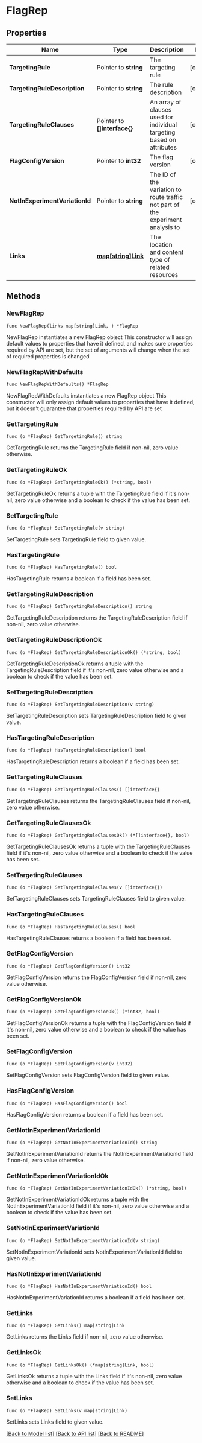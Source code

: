 # FlagRep

## Properties

Name | Type | Description | Notes
------------ | ------------- | ------------- | -------------
**TargetingRule** | Pointer to **string** | The targeting rule | [optional] 
**TargetingRuleDescription** | Pointer to **string** | The rule description | [optional] 
**TargetingRuleClauses** | Pointer to **[]interface{}** | An array of clauses used for individual targeting based on attributes | [optional] 
**FlagConfigVersion** | Pointer to **int32** | The flag version | [optional] 
**NotInExperimentVariationId** | Pointer to **string** | The ID of the variation to route traffic not part of the experiment analysis to | [optional] 
**Links** | [**map[string]Link**](Link.md) | The location and content type of related resources | 

## Methods

### NewFlagRep

`func NewFlagRep(links map[string]Link, ) *FlagRep`

NewFlagRep instantiates a new FlagRep object
This constructor will assign default values to properties that have it defined,
and makes sure properties required by API are set, but the set of arguments
will change when the set of required properties is changed

### NewFlagRepWithDefaults

`func NewFlagRepWithDefaults() *FlagRep`

NewFlagRepWithDefaults instantiates a new FlagRep object
This constructor will only assign default values to properties that have it defined,
but it doesn't guarantee that properties required by API are set

### GetTargetingRule

`func (o *FlagRep) GetTargetingRule() string`

GetTargetingRule returns the TargetingRule field if non-nil, zero value otherwise.

### GetTargetingRuleOk

`func (o *FlagRep) GetTargetingRuleOk() (*string, bool)`

GetTargetingRuleOk returns a tuple with the TargetingRule field if it's non-nil, zero value otherwise
and a boolean to check if the value has been set.

### SetTargetingRule

`func (o *FlagRep) SetTargetingRule(v string)`

SetTargetingRule sets TargetingRule field to given value.

### HasTargetingRule

`func (o *FlagRep) HasTargetingRule() bool`

HasTargetingRule returns a boolean if a field has been set.

### GetTargetingRuleDescription

`func (o *FlagRep) GetTargetingRuleDescription() string`

GetTargetingRuleDescription returns the TargetingRuleDescription field if non-nil, zero value otherwise.

### GetTargetingRuleDescriptionOk

`func (o *FlagRep) GetTargetingRuleDescriptionOk() (*string, bool)`

GetTargetingRuleDescriptionOk returns a tuple with the TargetingRuleDescription field if it's non-nil, zero value otherwise
and a boolean to check if the value has been set.

### SetTargetingRuleDescription

`func (o *FlagRep) SetTargetingRuleDescription(v string)`

SetTargetingRuleDescription sets TargetingRuleDescription field to given value.

### HasTargetingRuleDescription

`func (o *FlagRep) HasTargetingRuleDescription() bool`

HasTargetingRuleDescription returns a boolean if a field has been set.

### GetTargetingRuleClauses

`func (o *FlagRep) GetTargetingRuleClauses() []interface{}`

GetTargetingRuleClauses returns the TargetingRuleClauses field if non-nil, zero value otherwise.

### GetTargetingRuleClausesOk

`func (o *FlagRep) GetTargetingRuleClausesOk() (*[]interface{}, bool)`

GetTargetingRuleClausesOk returns a tuple with the TargetingRuleClauses field if it's non-nil, zero value otherwise
and a boolean to check if the value has been set.

### SetTargetingRuleClauses

`func (o *FlagRep) SetTargetingRuleClauses(v []interface{})`

SetTargetingRuleClauses sets TargetingRuleClauses field to given value.

### HasTargetingRuleClauses

`func (o *FlagRep) HasTargetingRuleClauses() bool`

HasTargetingRuleClauses returns a boolean if a field has been set.

### GetFlagConfigVersion

`func (o *FlagRep) GetFlagConfigVersion() int32`

GetFlagConfigVersion returns the FlagConfigVersion field if non-nil, zero value otherwise.

### GetFlagConfigVersionOk

`func (o *FlagRep) GetFlagConfigVersionOk() (*int32, bool)`

GetFlagConfigVersionOk returns a tuple with the FlagConfigVersion field if it's non-nil, zero value otherwise
and a boolean to check if the value has been set.

### SetFlagConfigVersion

`func (o *FlagRep) SetFlagConfigVersion(v int32)`

SetFlagConfigVersion sets FlagConfigVersion field to given value.

### HasFlagConfigVersion

`func (o *FlagRep) HasFlagConfigVersion() bool`

HasFlagConfigVersion returns a boolean if a field has been set.

### GetNotInExperimentVariationId

`func (o *FlagRep) GetNotInExperimentVariationId() string`

GetNotInExperimentVariationId returns the NotInExperimentVariationId field if non-nil, zero value otherwise.

### GetNotInExperimentVariationIdOk

`func (o *FlagRep) GetNotInExperimentVariationIdOk() (*string, bool)`

GetNotInExperimentVariationIdOk returns a tuple with the NotInExperimentVariationId field if it's non-nil, zero value otherwise
and a boolean to check if the value has been set.

### SetNotInExperimentVariationId

`func (o *FlagRep) SetNotInExperimentVariationId(v string)`

SetNotInExperimentVariationId sets NotInExperimentVariationId field to given value.

### HasNotInExperimentVariationId

`func (o *FlagRep) HasNotInExperimentVariationId() bool`

HasNotInExperimentVariationId returns a boolean if a field has been set.

### GetLinks

`func (o *FlagRep) GetLinks() map[string]Link`

GetLinks returns the Links field if non-nil, zero value otherwise.

### GetLinksOk

`func (o *FlagRep) GetLinksOk() (*map[string]Link, bool)`

GetLinksOk returns a tuple with the Links field if it's non-nil, zero value otherwise
and a boolean to check if the value has been set.

### SetLinks

`func (o *FlagRep) SetLinks(v map[string]Link)`

SetLinks sets Links field to given value.



[[Back to Model list]](../README.md#documentation-for-models) [[Back to API list]](../README.md#documentation-for-api-endpoints) [[Back to README]](../README.md)



